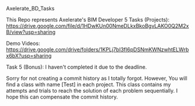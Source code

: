 Axelerate_BD_Tasks

This Repo represents Axelerate's BIM Developer 5 Tasks (Projects):
https://drive.google.com/file/d/1HDwKUn00NmeDLkxBkoBgvLAKO0Q2M2xB/view?usp=sharing

Demo Videos:
https://drive.google.com/drive/folders/1KPLj7bI3fI6pDSNmKWNzwhtELWrbx6bX?usp=sharing

Task 5 (Bonus): I haven't completed it due to the deadline.

Sorry for not creating a commit history as I totally forgot. However, You will find a class with name [Test] in each project.
This class contains my attempts and trials to reach the solution of each problem sequentially.
I hope this can compensate the commit history.
